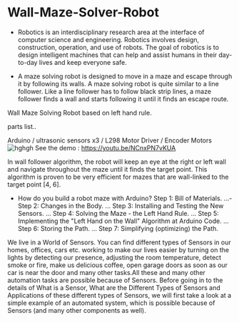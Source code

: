 # Wall-Maze-Solver-Robot

- Robotics is an interdisciplinary research area at the interface of computer science and engineering. Robotics involves design, construction, operation, and use of robots. The goal of robotics is to design intelligent machines that can help and assist humans in their day-to-day lives and keep everyone safe.

- A maze solving robot is designed to move in a maze and escape through it by following its walls. A maze solving robot is quite similar to a line follower. Like a line follower has to follow black strip lines, a maze follower finds a wall and starts following it until it finds an escape route.

Wall Maze Solving Robot based on left hand rule.

parts list..

Arduino /
ultrasonic sensors x3 /
L298 Motor Driver /
Encoder Motors
![hghgh](https://user-images.githubusercontent.com/13791181/46569289-4838c400-c970-11e8-9ff0-dff85ed440f5.PNG)
See the demo : https://youtu.be/NCnxPN7vKUA

In wall follower algorithm, the robot will keep an eye at the right or left wall and navigate throughout the maze until it finds the target point. This algorithm is proven to be very efficient for mazes that are wall-linked to the target point [4, 6].

- How do you build a robot maze with Arduino?
Step 1: ​Bill of Materials. ...-
Step 2: Changes in the Body. ...
Step 3: Installing and Testing the New Sensors. ...
Step 4: Solving the Maze - the Left Hand Rule. ...
Step 5: Implementing the "Left Hand on the Wall" Algorithm at Arduino Code. ...
Step 6: Storing the Path. ...
Step 7: Simplifying (optimizing) the Path.

We live in a World of Sensors. You can find different types of Sensors in our homes, offices, cars etc. working to make our lives easier by turning on the lights by detecting our presence, adjusting the room temperature, detect smoke or fire, make us delicious coffee, open garage doors as soon as our car is near the door and many other tasks.All these and many other automation tasks are possible because of Sensors. Before going in to the details of What is a Sensor, What are the Different Types of Sensors and Applications of these different types of Sensors, we will first take a look at a simple example of an automated system, which is possible because of Sensors (and many other components as well). 


